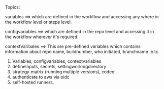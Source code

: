 Topics:

variables ==> which are defined in the workflow and accessing any where in the workflow level or steps level.

configvariables ==> which are defined in the repo level and accessing it in the workflow wherever it's required.

contextVaribales ==> This are pre-defined variables which contains information about repo name, buildnumber, who initiated, branchname .e.tc.

1) Variables, configvariables, contextvariables
2) defineInputs, secrets, settingworkingdirectory
3) strategy-matrix (running multiple versions), codeql
4) authenticate to aws via oidc
5) self-hosted runners.
